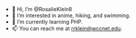 - 👋 Hi, I’m @RosalieKlein8
- 👀 I’m interested in anime, hiking, and swimming.
- 🌱 I’m currently learning PHP.
- 📫 You can reach me at rrklein@wccnet.edu.

<!---
RosalieKlein8/RosalieKlein8 is a ✨ special ✨ repository because its `README.md` (this file) appears on your GitHub profile.
You can click the Preview link to take a look at your changes.
--->
